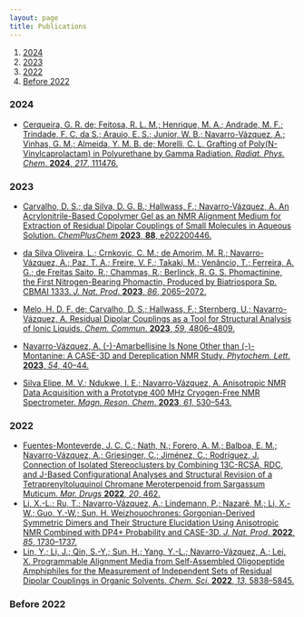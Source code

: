 ```yaml
---
layout: page
title: Publications
---
```


1. [2024](#2024)
2. [2023](#2023)
3. [2022](#2022)
4. [Before 2022](#before2022)
   
### 2024<a name="2024"></a>
* [Cerqueira, G. R. de; Feitosa, R. L. M.; Henrique, M. A.; Andrade, M. F.; Trindade, F. C. da S.; Araujo, E. S.; Junior, W. B.; Navarro-Vázquez, A.; Vinhas, G. M.; Almeida, Y. M. B. de; Morelli, C. L. Grafting of Poly(N-Vinylcaprolactam) in Polyurethane by Gamma Radiation. _Radiat. Phys. Chem_. **2024**, _217_, 111476.](doi.org/10.1016/j.radphyschem.2023.111476)


### 2023<a name="2023"></a>
* [Carvalho, D. S.; da Silva, D. G. B.; Hallwass, F.; Navarro-Vázquez, A. An Acrylonitrile-Based Copolymer Gel as an NMR Alignment Medium for Extraction of Residual Dipolar Couplings of Small Molecules in Aqueous Solution. _ChemPlusChem_ **2023**, __88__, e202200446.](doi.org/10.1002/cplu.202200446)
* [da Silva Oliveira, L.; Crnkovic, C. M.; de Amorim, M. R.; Navarro-Vázquez, A.; Paz, T. A.; Freire, V. F.; Takaki, M.; Venâncio, T.; Ferreira, A. G.; de Freitas Saito, R.; Chammas, R.; Berlinck, R. G. S. Phomactinine, the First Nitrogen-Bearing Phomactin, Produced by Biatriospora Sp. CBMAI 1333. _J. Nat. Prod_. **2023**, _86_, 2065–2072.](https://doi.org/10.1021/acs.jnatprod.3c00383)

* [Melo, H. D. F. de; Carvalho, D. S.; Hallwass, F.; Sternberg, U.; Navarro-Vázquez, A. Residual Dipolar Couplings as a Tool for Structural Analysis of Ionic Liquids. _Chem. Commun_. **2023**, _59_, 4806–4809.](https://doi.org/10.1039/D3CC00929G)


* [Navarro-Vázquez, A. (-)-Amarbellisine Is None Other than (-)-Montanine: A CASE-3D and Dereplication NMR Study. _Phytochem. Lett_. **2023**, _54_, 40–44.](https://doi.org/10.1016/j.phytol.2023.01.011)

* [Silva Elipe, M. V.; Ndukwe, I. E.; Navarro-Vázquez, A. Anisotropic NMR Data Acquisition with a Prototype 400 MHz Cryogen-Free NMR Spectrometer. _Magn. Reson. Chem_. **2023**, _61_, 530–543.](https://doi.org/10.1002/mrc.5380)



### 2022<a name="2022"></a>
* [Fuentes-Monteverde, J. C. C.; Nath, N.; Forero, A. M.; Balboa, E. M.; Navarro-Vázquez, A.; Griesinger, C.; Jiménez, C.; Rodríguez, J. Connection of Isolated Stereoclusters by Combining 13C-RCSA, RDC, and J-Based Configurational Analyses and Structural Revision of a Tetraprenyltoluquinol Chromane Meroterpenoid from Sargassum Muticum. _Mar. Drugs_ **2022**, _20_, 462.](https://doi.org/10.3390/md20070462)
* [Li, X.-L.; Ru, T.; Navarro-Vázquez, A.; Lindemann, P.; Nazaré, M.; Li, X.-W.; Guo, Y.-W.; Sun, H. Weizhouochrones: Gorgonian-Derived Symmetric Dimers and Their Structure Elucidation Using Anisotropic NMR Combined with DP4+ Probability and CASE-3D. _J. Nat. Prod_. **2022**, _85_, 1730–1737.](https://doi.org/10.1021/acs.jnatprod.2c00257)
* [Lin, Y.; Li, J.; Qin, S.-Y.; Sun, H.; Yang, Y.-L.; Navarro-Vázquez, A.; Lei, X. Programmable Alignment Media from Self-Assembled Oligopeptide Amphiphiles for the Measurement of Independent Sets of Residual Dipolar Couplings in Organic Solvents. _Chem. Sci._ **2022**, _13_, 5838–5845.](https://doi.org/10.1039/D2SC01057G)



### Before 2022<a name="before2022"></a>


